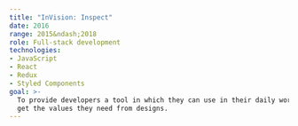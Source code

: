 ```yaml
---
title: "InVision: Inspect"
date: 2016
range: 2015&ndash;2018
role: Full-stack development
technologies:
- JavaScript
- React
- Redux
- Styled Components
goal: >-
  To provide developers a tool in which they can use in their daily workflow to
  get the values they need from designs.
---
```


